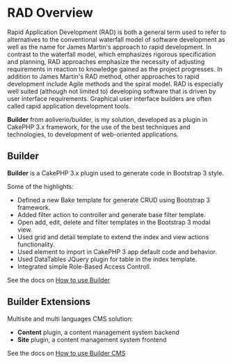 # RAD Overview

Rapid Application Development (RAD) is both a general term used to refer to alternatives to the 
conventional waterfall model of software development as well as the name for James Martin's approach to rapid development.
In contrast to the waterfall model, which emphasizes rigorous specification and planning, 
RAD approaches emphasize the necessity of adjusting requirements in reaction to knowledge gained as the project progresses.
In addition to James Martin's RAD method, other approaches to rapid development include Agile methods and the spiral model. 
RAD is especially well suited (although not limited to) developing software that is driven by user interface requirements. 
Graphical user interface builders are often called rapid application development tools.

**Builder** from aoliverio/builder, is my solution, developed as a plugin in CakePHP 3.x framework, for the use of the best 
techniques and technologies, to development of web-oriented applications.

## Builder

**Builder** is a CakePHP 3.x plugin used to generate code in Bootstrap 3 style. 

Some of the highlights:

- Defined a new Bake template for generate CRUD using Bootstrap 3 framework.
- Added filter action to controller and generate base filter template.
- Open add, edit, delete and filter templates in the Bootstrap 3 modal view.
- Used grid and detail template to extend the index and view actions functionality.
- Used element to import in CakePHP 3 app default code and behavior.
- Used DataTables JQuery plugin for table in the index template.
- Integrated simple Role-Based Access Controll.

See the docs on [How to use Builder](http://aoliverio.readthedocs.org/projects/builder/en/latest/)

## Builder Extensions

Multisite and multi languages CMS solution:

- **Content** plugin, a content management system backend
- **Site** plugin, a content management system frontend

See the docs on [How to use Builder CMS](http://aoliverio.readthedocs.org/projects/content/en/latest/)